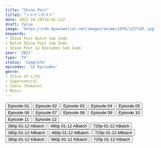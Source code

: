 ```yaml
---
title: "Shine Post"
title2: "シャインポスト"
date: 2022-10-19T14:01:11Z
draft: false
image: 'https://cdn.myanimelist.net/images/anime/1976/123710l.jpg'
keywords:
- Shine Post Batch Sub Indo
- Batch Shine Post Sub Indo
- Shine Post 12 Episodes Sub Indo
year: '2022'
type: 'TV'
status: 'Complete'
episodes: '12 Episodes'
genre:
- Slice of Life
- Supernatural
- Idols (Female)
- Music
---
```


<div class="d-g gg-10">
<div class="d-g gg-5 gtc-r ai-c">
<button onclick="window.open('?kusif=shine-post-episode-1-sub-indo','_blank')">Episode 01</button>
<button onclick="window.open('?kusif=shine-post-episode-2-sub-indo','_blank')">Episode 02</button>
<button onclick="window.open('?kusif=shine-post-episode-3-sub-indo','_blank')">Episode 03</button>
<button onclick="window.open('?kusif=shine-post-episode-4-sub-indo','_blank')">Episode 04</button>
<button onclick="window.open('?kusif=shine-post-episode-5-sub-indo','_blank')">Episode 05</button>
<button onclick="window.open('?kusif=shine-post-episode-6-sub-indo','_blank')">Episode 06</button>
<button onclick="window.open('?kusif=shine-post-episode-7-sub-indo','_blank')">Episode 07</button>
<button onclick="window.open('?kusif=shine-post-episode-8-sub-indo','_blank')">Episode 08</button>
<button onclick="window.open('?kusif=shine-post-episode-9-sub-indo','_blank')">Episode 09</button>
<button onclick="window.open('?kusif=shine-post-episode-10-sub-indo','_blank')">Episode 10</button>
<button onclick="window.open('?kusif=shine-post-episode-11-sub-indo','_blank')">Episode 11</button>
<button onclick="window.open('?kusif=shine-post-episode-12-end-sub-indo','_blank')">Episode 12</button>
</div>
<div class="d-g gg-5 gtc-r ai-c">
<button onclick="window.open('?barc=keU9KbuXET_20221031/Batch/1-12/Kuramanime-SHPOST-1_12-Mp4360','_blank')">360p 01-12 ABatch</button>
<button onclick="window.open('?barc=keU9KbuXET_20221031/Batch/1-12/Kuramanime-SHPOST-1_12-Mp4480','_blank')">480p 01-12 ABatch</button>
<button onclick="window.open('?barc=keU9KbuXET_20221031/Batch/1-12/Kuramanime-SHPOST-1_12-Mp4720','_blank')">720p 01-12 ABatch</button>
<button onclick="window.open('?bmed=fjn65x5msn2jhsa','_blank')">360p 01-12 MBatch</button>
<button onclick="window.open('?bmed=8y16zbk1ytv83w0','_blank')">480p 01-12 MBatch</button>
<button onclick="window.open('?bmed=p96lws8jo0hth7a','_blank')">720p 01-12 MBatch</button>
<button onclick="window.open('?bkus=0:/Anm/S/Shine.Post/ShinePost_360p','_blank')">360p 01-12 KBatch</button>
<button onclick="window.open('?bkus=0:/Anm/S/Shine.Post/ShinePost_480p','_blank')">480p 01-12 KBatch</button>
<button onclick="window.open('?bkus=0:/Anm/S/Shine.Post/ShinePost_720p','_blank')">720p 01-12 KBatch</button>
</div>
</div>